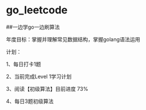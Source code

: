 # go_leetcode
##一边学go一边刷算法

年度目标：掌握并理解常见数据结构，掌握golang语法运用

计划：

1、每日打卡1题

2、当前完成Level 1学习计划

3、阅读【初级算法】目前进度 73%

4、每日3题初级算法
